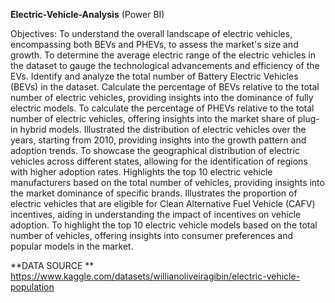 **Electric-Vehicle-Analysis** (Power BI)

Objectives:
	To understand the overall landscape of electric vehicles, encompassing both BEVs and PHEVs, to assess the market's size and growth.
	To determine the average electric range of the electric vehicles in the dataset to gauge the technological advancements and efficiency of the EVs. 
	Identify and analyze the total number of Battery Electric Vehicles (BEVs) in the dataset.
	Calculate the percentage of BEVs relative to the total number of electric vehicles, providing insights into the dominance of fully electric models.
	To calculate the percentage of PHEVs relative to the total number of electric vehicles, offering insights into the market share of plug-in hybrid models.
	Illustrated the distribution of electric vehicles over the years, starting from 2010, providing insights into the growth pattern and adoption trends.
	To showcase the geographical distribution of electric vehicles across different states, allowing for the identification of regions with higher adoption rates.
	Highlights the top 10 electric vehicle manufacturers based on the total number of vehicles, providing insights into the market dominance of specific brands.
	Illustrates the proportion of electric vehicles that are eligible for Clean Alternative Fuel Vehicle (CAFV) incentives, aiding in understanding the impact of incentives on vehicle adoption.
	To highlight the top 10 electric vehicle models based on the total number of vehicles, offering insights into consumer preferences and popular models in the market.

**DATA SOURCE **
https://www.kaggle.com/datasets/willianoliveiragibin/electric-vehicle-population
